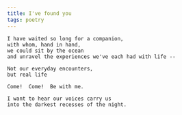 ```yaml
---
title: I've found you
tags: poetry
---
```


    I have waited so long for a companion,
    with whom, hand in hand,
    we could sit by the ocean
    and unravel the experiences we've each had with life --

    Not our everyday encounters,
    but real life

    Come!  Come!  Be with me.

    I want to hear our voices carry us
    into the darkest recesses of the night.


